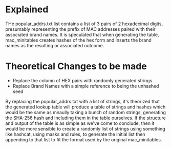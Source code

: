 # Explained
THe popular_addrs.txt list contains a list of 3 pairs of 2 hexadecimal digits, presumably representing the prefix of MAC addresses 
paired with their associated brand names. It is speculated that when generating the table, mac_minitables creates hashes of the
hex form and inserts the brand names as the resulting or associated outcome.

# Theoretical Changes to be made
 - Replace the column of HEX pairs with randomly generated strings
 - Replace Brand Names with a simple reference to being the unhashed seed

By replacing the popular_addrs.txt with a list of strings, it's theorized that the generated lookup table will produce a table of
strings and hashes which would be the same as mnaully taking a bunch of random strings, generating the SHA-256 hash and including
them in the table ourselves. If the structure and output of the table is as simple as we've come to conclude, then it would be 
more sensible to create a randomly list of strings using something like hashcat, using masks and rules, to generate the initial list
then appending to that list to fit the format used by the original mac_minitables.


